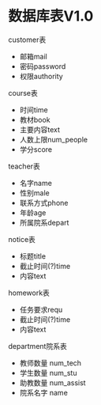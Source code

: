 # 数据库表V1.0

customer表
- 邮箱mail
- 密码password
- 权限authority

course表
- 时间time
- 教材book
- 主要内容text
- 人数上限num_people
- 学分score

teacher表
- 名字name
- 性别male
- 联系方式phone
- 年龄age
- 所属院系depart

notice表
- 标题title
- 截止时间(?)time
- 内容text

homework表
- 任务要求requ
- 截止时间(?)time
- 内容text

department院系表

- 教师数量 num_tech
- 学生数量 num_stu
- 助教数量 num_assist
- 院系名字 name